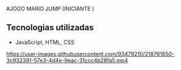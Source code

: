 #JOGO MARIO JUMP (INICIANTE )

## Tecnologias utilizadas
- JavaScript, HTML, CSS

https://user-images.githubusercontent.com/93479210/218761650-3c932391-57e3-4d4e-9eac-31ccc4b28fa5.mp4

